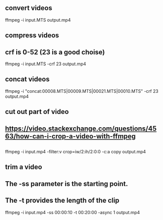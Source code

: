 ## convert videos
ffmpeg -i input.MTS output.mp4

## compress videos
## crf is 0-52 (23 is a good choise)
ffmpeg -i input.MTS -crf 23 output.mp4

## concat videos
ffmpeg -i "concat:00008.MTS|00009.MTS|00021.MTS|00010.MTS" -crf 23  output.mp4

## cut out part of video
## https://video.stackexchange.com/questions/4563/how-can-i-crop-a-video-with-ffmpeg
##
ffmpeg -i input.mp4 -filter:v crop=iw/2:ih/2:0:0 -c:a copy output.mp4


## trim a video
## The -ss parameter is the starting point.
## The -t provides the length of the clip
ffmpeg -i input.mp4 -ss 00:00:10 -t 00:20:00 -async 1 output.mp4

